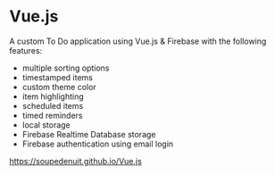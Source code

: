 # Vue.js
A custom To Do application using Vue.js & Firebase with the following features:
- multiple sorting options
- timestamped items
- custom theme color
- item highlighting
- scheduled items
- timed reminders
- local storage
- Firebase Realtime Database storage
- Firebase authentication using email login

https://soupedenuit.github.io/Vue.js
